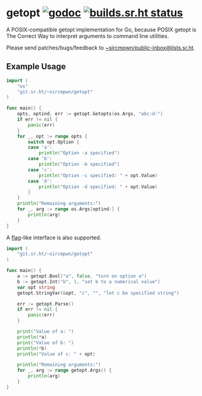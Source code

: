 # getopt [![godoc](https://godoc.org/git.sr.ht/~sircmpwn/getopt?status.svg)](https://godoc.org/git.sr.ht/~sircmpwn/getopt) [![builds.sr.ht status](https://builds.sr.ht/~sircmpwn/getopt.svg)](https://builds.sr.ht/~sircmpwn/getopt)

A POSIX-compatible getopt implementation for Go, because POSIX getopt is The
Correct Way to interpret arguments to command line utilities.

Please send patches/bugs/feedback to
[~sircmpwn/public-inbox@lists.sr.ht](https://lists.sr.ht/~sircmpwn/public-inbox).

## Example Usage

```go
import (
	"os"
	"git.sr.ht/~sircmpwn/getopt"
)

func main() {
	opts, optind, err := getopt.Getopts(os.Args, "abc:d:")
	if err != nil {
		panic(err)
	}
	for _, opt := range opts {
		switch opt.Option {
		case 'a':
			println("Option -a specified")
		case 'b':
			println("Option -b specified")
		case 'c':
			println("Option -c specified: " + opt.Value)
		case 'd':
			println("Option -d specified: " + opt.Value)
		}
	}
	println("Remaining arguments:")
	for _, arg := range os.Args[optind:] {
		println(arg)
	}
}
```

A [flag](https://golang.org/pkg/flag/)-like interface is also supported.

```go
import (
	"git.sr.ht/~sircmpwn/getopt"
)

func main() {
	a := getopt.Bool("a", false, "turn on option a")
	b := getopt.Int("b", 1, "set b to a numerical value")
	var opt string
	getopt.StringVar(&opt, "c", "", "let c be specified string")

	err := getopt.Parse()
	if err != nil {
		panic(err)
	}

	print("Value of a: ")
	println(*a)
	print("Value of b: ")
	println(*b)
	println("Value of c: " + opt)

	println("Remaining arguments:")
	for _, arg := range getopt.Args() {
		println(arg)
	}
}
```
